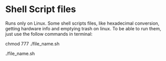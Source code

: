 # Shell Script files

Runs only on Linux.
Some shell scripts files, like hexadecimal conversion, getting hardware info and emptying trash on linux.
To be able to run them, just use the follow commands in terminal:

chmod 777 ./file_name.sh

./file_name.sh
